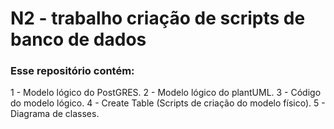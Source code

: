 # N2 - trabalho criação de scripts de banco de dados #

### Esse repositório contém: ###

1 - Modelo lógico do PostGRES.
2 - Modelo lógico do plantUML.
3 - Código do modelo lógico.
4 - Create Table (Scripts de criação do modelo físico).
5 - Diagrama de classes.
